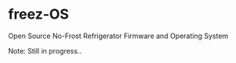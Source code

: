# freez-OS
Open Source No-Frost Refrigerator Firmware and Operating System

Note: Still in progress..
